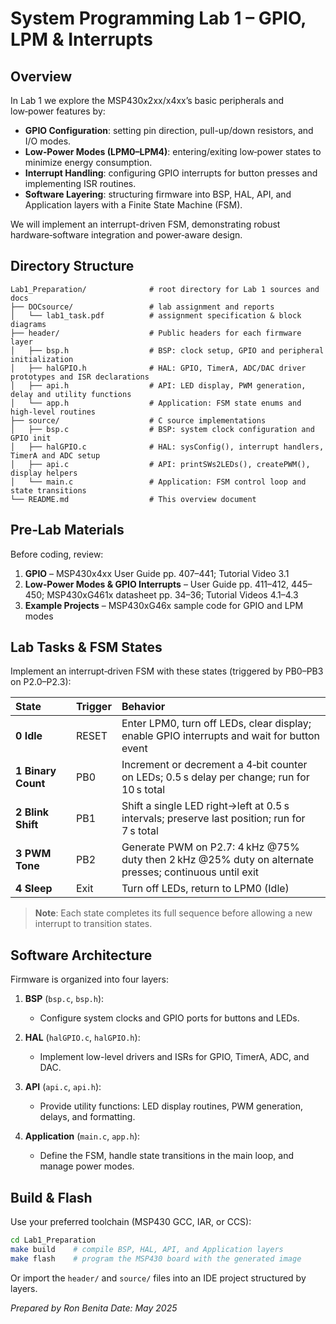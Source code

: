 # System Programming Lab 1 – GPIO, LPM & Interrupts

## Overview

In Lab 1 we explore the MSP430x2xx/x4xx’s basic peripherals and low‑power features by:

* **GPIO Configuration**: setting pin direction, pull-up/down resistors, and I/O modes.
* **Low‑Power Modes (LPM0–LPM4)**: entering/exiting low‑power states to minimize energy consumption.
* **Interrupt Handling**: configuring GPIO interrupts for button presses and implementing ISR routines.
* **Software Layering**: structuring firmware into BSP, HAL, API, and Application layers with a Finite State Machine (FSM).

We will implement an interrupt-driven FSM, demonstrating robust hardware‑software integration and power‑aware design.

## Directory Structure

```text
Lab1_Preparation/              # root directory for Lab 1 sources and docs
├── DOCsource/                 # lab assignment and reports
│   └── lab1_task.pdf          # assignment specification & block diagrams
├── header/                    # Public headers for each firmware layer
│   ├── bsp.h                  # BSP: clock setup, GPIO and peripheral initialization
│   ├── halGPIO.h              # HAL: GPIO, TimerA, ADC/DAC driver prototypes and ISR declarations
│   ├── api.h                  # API: LED display, PWM generation, delay and utility functions
│   └── app.h                  # Application: FSM state enums and high-level routines
├── source/                    # C source implementations
│   ├── bsp.c                  # BSP: system clock configuration and GPIO init
│   ├── halGPIO.c              # HAL: sysConfig(), interrupt handlers, TimerA and ADC setup
│   ├── api.c                  # API: printSWs2LEDs(), createPWM(), display helpers
│   └── main.c                 # Application: FSM control loop and state transitions
└── README.md                  # This overview document
```

## Pre‑Lab Materials

Before coding, review:

1. **GPIO** – MSP430x4xx User Guide pp. 407–441; Tutorial Video 3.1
2. **Low‑Power Modes & GPIO Interrupts** – User Guide pp. 411–412, 445–450; MSP430xG461x datasheet pp. 34–36; Tutorial Videos 4.1–4.3
3. **Example Projects** – MSP430xG46x sample code for GPIO and LPM modes

## Lab Tasks & FSM States

Implement an interrupt‐driven FSM with these states (triggered by PB0–PB3 on P2.0–P2.3):

| State              | Trigger | Behavior                                                                                               |
| :----------------- | :------ | :----------------------------------------------------------------------------------------------------- |
| **0 Idle**         | RESET   | Enter LPM0, turn off LEDs, clear display; enable GPIO interrupts and wait for button event             |
| **1 Binary Count** | PB0     | Increment or decrement a 4‑bit counter on LEDs; 0.5 s delay per change; run for 10 s total             |
| **2 Blink Shift**  | PB1     | Shift a single LED right→left at 0.5 s intervals; preserve last position; run for 7 s total            |
| **3 PWM Tone**     | PB2     | Generate PWM on P2.7: 4 kHz @75% duty then 2 kHz @25% duty on alternate presses; continuous until exit |
| **4 Sleep**        | Exit    | Turn off LEDs, return to LPM0 (Idle)                                                                   |

> **Note**: Each state completes its full sequence before allowing a new interrupt to transition states.

## Software Architecture

Firmware is organized into four layers:

1. **BSP** (`bsp.c`, `bsp.h`):

   * Configure system clocks and GPIO ports for buttons and LEDs.
2. **HAL** (`halGPIO.c`, `halGPIO.h`):

   * Implement low-level drivers and ISRs for GPIO, TimerA, ADC, and DAC.
3. **API** (`api.c`, `api.h`):

   * Provide utility functions: LED display routines, PWM generation, delays, and formatting.
4. **Application** (`main.c`, `app.h`):

   * Define the FSM, handle state transitions in the main loop, and manage power modes.

## Build & Flash

Use your preferred toolchain (MSP430 GCC, IAR, or CCS):

```bash
cd Lab1_Preparation
make build    # compile BSP, HAL, API, and Application layers
make flash    # program the MSP430 board with the generated image
```

Or import the `header/` and `source/` files into an IDE project structured by layers.

*Prepared by Ron Benita*
*Date: May 2025*
